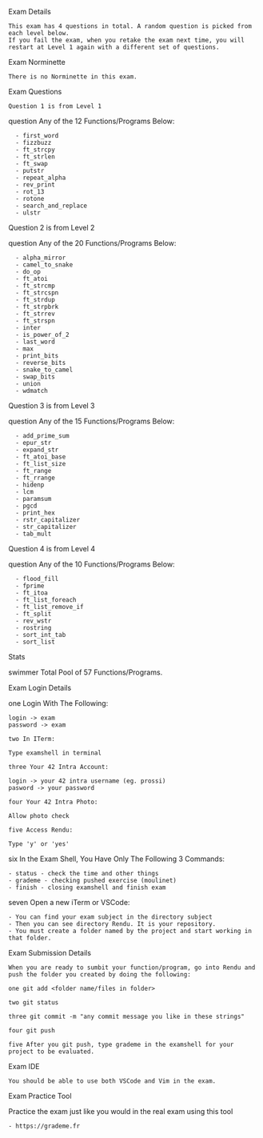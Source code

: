 Exam Details

    This exam has 4 questions in total. A random question is picked from each level below.
    If you fail the exam, when you retake the exam next time, you will restart at Level 1 again with a different set of questions.


Exam Norminette

    There is no Norminette in this exam.

Exam Questions
       
    Question 1 is from Level 1

question Any of the 12 Functions/Programs Below:

      - first_word
      - fizzbuzz
      - ft_strcpy
      - ft_strlen
      - ft_swap
      - putstr
      - repeat_alpha
      - rev_print
      - rot_13
      - rotone
      - search_and_replace
      - ulstr

Question 2 is from Level 2

question Any of the 20 Functions/Programs Below:

      - alpha_mirror
      - camel_to_snake
      - do_op
      - ft_atoi
      - ft_strcmp
      - ft_strcspn
      - ft_strdup
      - ft_strpbrk
      - ft_strrev
      - ft_strspn
      - inter
      - is_power_of_2
      - last_word
      - max
      - print_bits
      - reverse_bits
      - snake_to_camel
      - swap_bits
      - union
      - wdmatch 

Question 3 is from Level 3

question Any of the 15 Functions/Programs Below:

      - add_prime_sum
      - epur_str
      - expand_str
      - ft_atoi_base
      - ft_list_size
      - ft_range
      - ft_rrange
      - hidenp
      - lcm
      - paramsum
      - pgcd
      - print_hex
      - rstr_capitalizer
      - str_capitalizer
      - tab_mult 

Question 4 is from Level 4

question Any of the 10 Functions/Programs Below:

      - flood_fill
      - fprime
      - ft_itoa
      - ft_list_foreach
      - ft_list_remove_if
      - ft_split
      - rev_wstr
      - rostring
      - sort_int_tab
      - sort_list

Stats

swimmer Total Pool of 57 Functions/Programs.

Exam Login Details

one Login With The Following:

    login -> exam
    password -> exam

    two In ITerm:

    Type examshell in terminal

    three Your 42 Intra Account:

    login -> your 42 intra username (eg. prossi)
    pasword -> your password

    four Your 42 Intra Photo:

    Allow photo check

    five Access Rendu:

    Type 'y' or 'yes'

six In the Exam Shell, You Have Only The Following 3 Commands:

    - status - check the time and other things
    - grademe - checking pushed exercise (moulinet)
    - finish - closing examshell and finish exam

seven Open a new iTerm or VSCode:

    - You can find your exam subject in the directory subject
    - Then you can see directory Rendu. It is your repository.
    - You must create a folder named by the project and start working in that folder.

Exam Submission Details

    When you are ready to sumbit your function/program, go into Rendu and push the folder you created by doing the following:

    one git add <folder name/files in folder>

    two git status

    three git commit -m "any commit message you like in these strings"

    four git push

    five After you git push, type grademe in the examshell for your project to be evaluated.

Exam IDE

    You should be able to use both VSCode and Vim in the exam.

Exam Practice Tool

Practice the exam just like you would in the real exam using this tool
        
    - https://grademe.fr
